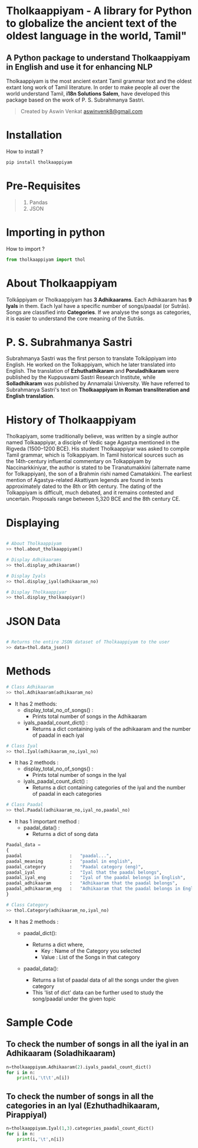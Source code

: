 Tholkaappiyam -  A library for Python to globalize the ancient text of the oldest language in the world, Tamil"
===============================================================================================================

## A Python package to understand Tholkaappiyam in English and use it for enhancing NLP
Tholkaappiyam is the most ancient extant Tamil grammar text and the oldest extant long work of Tamil literature.
In order to make people all over the world understand Tamil, **i18n Solutions Salem**, have developed this package based on the work of P. S. Subrahmanya Sastri.

> Created by Aswin Venkat <aswinvenk8@gmail.com>

Installation
============

How to install ?

```python
pip install tholkaappiyam
```

Pre-Requisites
==============

> 1. Pandas
> 2. JSON


Importing in python
===================

How to import ?

```python
from tholkaappiyam import thol
```

About Tholkaappiyam
===================
Tolkāppiyam or Tholkaappiyam has **3 Adhikaarams**. Each Adhikaaram has **9 Iyals** in them. Each Iyal have a specific number of songs/paadal (or Sutrās). Songs are classified into **Categories**. If we analyse the songs as categories, it is easier to understand the core meaning of the Sutrās.

P. S. Subrahmanya Sastri
========================
Subrahmanya Sastri was the first person to translate Tolkāppiyam into English. He worked on the Tolkappiyam, which he later translated into English. The translation of **Ezhuthathikaram** and **Poruladhikaram** were published by the Kuppuswami Sastri Research Institute, while **Solladhikaram** was published by Annamalai University.
We have referred to Subrahmanya Sastri's text on **Tholkaappiyam in Roman transliteration and English translation**.

History of Tholkaappiyam
========================
Tholkapiyam, some traditionally believe, was written by a single author named Tolkaappiyar, a disciple of Vedic sage Agastya mentioned in the Rigveda (1500–1200 BCE). His student Tholkaappiyar was asked to compile Tamil grammar, which is Tolkappiyam. In Tamil historical sources such as the 14th-century influential commentary on Tolkappiyam by Naccinarkkiniyar, the author is stated to be Tiranatumakkini (alternate name for Tolkappiyan), the son of a Brahmin rishi named Camatakkini. The earliest mention of Agastya-related Akattiyam legends are found in texts approximately dated to the 8th or 9th century. The dating of the Tolkappiyam is difficult, much debated, and it remains contested and uncertain. Proposals range between 5,320 BCE and the 8th century CE.


Displaying
==========

```python

# About Tholkaappiyam
>> thol.about_tholkaappiyam()

# Display Adhikaarams
>> thol.display_adhikaaram()

# Display Iyals
>> thol.display_iyal(adhikaaram_no)

# Display Tholkaappiyar
>> thol.display_tholkaapiyar()
```

JSON Data 
=========

```python

# Returns the entire JSON dataset of Tholkaappiyam to the user
>> data=thol.data_json()
```

Methods
=======

```python
# Class Adhikaaram
>> thol.Adhikaaram(adhikaaram_no)
```

- It has 2 methods:
    - display_total_no_of_songs() :
        - Prints total number of songs in the Adhikaaram
    - iyals_paadal_count_dict() :
        - Returns a dict containing iyals of the adhikaaram and the number of paadal in each iyal


```python
# Class Iyal
>> thol.Iyal(adhikaaram_no,iyal_no)
```

- It has 2 methods :
    - display_total_no_of_songs() : 
        - Prints total number of songs in the Iyal
    - iyals_paadal_count_dict() :
        - Returns a dict containing categories of the iyal and the number of paadal in each categories



```python
# Class Paadal
>> thol.Paadal(adhikaaram_no,iyal_no,paadal_no)
```

- It has 1 important method :
    - paadal_data() :
        - Returns a dict of song data


```python
Paadal_data =
{
paadal                  :   "paadal...",
paadal_meaning          :   "paadal in english",
paadal_category         :   "Paadal category (eng)",
paadal_iyal             :   "Iyal that the paadal belongs",
paadal_iyal_eng         :   "Iyal of the paadal belongs in English",
paadal_adhikaaram       :   "Adhikaaram that the paadal belongs",
paadal_adhikaaram_eng   :   "Adhikaaram that the paadal belongs in English"
}
```


```python
# Class Category
>> thol.Category(adhikaaram_no,iyal_no)
```

- It has 2 methods :
    - paadal_dict():
        - Returns a dict where,
            - Key : Name of the Category you selected
            - Value : List of the Songs in that category

    - paadal_data():
        - Returns a list of paadal data of all the songs under the given category
        - This 'list of dict' data can be further used to study the song/paadal under the given topic


Sample Code
===========

## To check the number of songs in all the iyal in an Adhikaaram (Soladhikaaram)
```python
n=tholkaappiyam.Adhikaaram(2).iyals_paadal_count_dict()
for i in n:
    print(i,'\t\t',n[i])
```
## To check the number of songs in all the categories in an Iyal (Ezhuthadhikaaram, Pirappiyal)
```python
n=tholkaappiyam.Iyal(1,3).categories_paadal_count_dict()
for i in n:
    print(i,'\t',n[i])
```